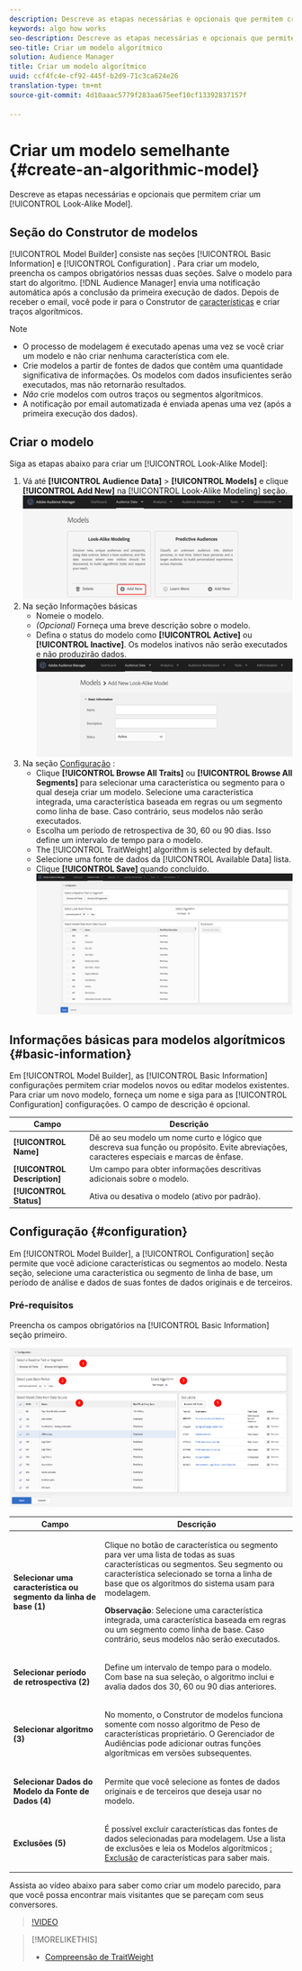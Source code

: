 ```yaml
---
description: Descreve as etapas necessárias e opcionais que permitem criar um modelo algorítmico no Construtor de modelos.
keywords: algo how works
seo-description: Descreve as etapas necessárias e opcionais que permitem criar um modelo algorítmico no Construtor de modelos.
seo-title: Criar um modelo algorítmico
solution: Audience Manager
title: Criar um modelo algorítmico
uuid: ccf4fc4e-cf92-445f-b2d9-71c3ca624e26
translation-type: tm+mt
source-git-commit: 4d10aaac5779f283aa675eef10cf13392837157f

---
```



# Criar um modelo semelhante {#create-an-algorithmic-model}

Descreve as etapas necessárias e opcionais que permitem criar um [!UICONTROL Look-Alike Model].

## Seção do Construtor de modelos

[!UICONTROL Model Builder] consiste nas seções [!UICONTROL Basic Information] e [!UICONTROL Configuration] . Para criar um modelo, preencha os campos obrigatórios nessas duas seções. Salve o modelo para start do algoritmo. [!DNL Audience Manager] envia uma notificação automática após a conclusão da primeira execução de dados. Depois de receber o email, você pode ir para o Construtor de [características](../../features/traits/about-trait-builder.md) e criar traços algorítmicos.

>[!NOTE]
>
>* O processo de modelagem é executado apenas uma vez se você criar um modelo e não criar nenhuma característica com ele.
>* Crie modelos a partir de fontes de dados que contêm uma quantidade significativa de informações. Os modelos com dados insuficientes serão executados, mas não retornarão resultados.
>* *Não* crie modelos com outros traços ou segmentos algorítmicos.
>* A notificação por email automatizada é enviada apenas uma vez (após a primeira execução dos dados).


## Criar o modelo

Siga as etapas abaixo para criar um [!UICONTROL Look-Alike Model]:

1. Vá até **[!UICONTROL Audience Data]** > **[!UICONTROL Models]** e clique **[!UICONTROL Add New]** na [!UICONTROL Look-Alike Modeling] seção.
   ![look-like-add](assets/look-alike-add.png)
2. Na seção Informações [](../../features/algorithmic-models/create-model.md#basic-information) básicas
   * Nomeie o modelo.
   * *(Opcional)* Forneça uma breve descrição sobre o modelo.
   * Defina o status do modelo como **[!UICONTROL Active]** ou **[!UICONTROL Inactive]**. Os modelos inativos não serão executados e não produzirão dados.
      ![sósia-básica](assets/look-alike-basic.png)
3. Na seção [Configuração](../../features/algorithmic-models/create-model.md#configuration) :
   * Clique **[!UICONTROL Browse All Traits]** ou **[!UICONTROL Browse All Segments]** para selecionar uma característica ou segmento para o qual deseja criar um modelo. Selecione uma característica integrada, uma característica baseada em regras ou um segmento como linha de base. Caso contrário, seus modelos não serão executados.
   * Escolha um período de retrospectiva de 30, 60 ou 90 dias. Isso define um intervalo de tempo para o modelo.
   * The [!UICONTROL TraitWeight] algorithm is selected by default.
   * Selecione uma fonte de dados da [!UICONTROL Available Data] lista.
   * Clique **[!UICONTROL Save]** quando concluído.
      ![configuração semelhante](assets/look-alike-configuration.png)

## Informações básicas para modelos algorítmicos {#basic-information}

<!-- r_model_basic.xml -->

Em [!UICONTROL Model Builder], as [!UICONTROL Basic Information] configurações permitem criar modelos novos ou editar modelos existentes. Para criar um novo modelo, forneça um nome e siga para as [!UICONTROL Configuration] configurações. O campo de descrição é opcional.

| Campo | Descrição |
|---|---|
| **[!UICONTROL Name]** | Dê ao seu modelo um nome curto e lógico que descreva sua função ou propósito. Evite abreviações, caracteres especiais e marcas de ênfase. |
| **[!UICONTROL Description]** | Um campo para obter informações descritivas adicionais sobre o modelo. |
| **[!UICONTROL Status]** | Ativa ou desativa o modelo (ativo por padrão). |

## Configuração {#configuration}

Em [!UICONTROL Model Builder], a [!UICONTROL Configuration] seção permite que você adicione características ou segmentos ao modelo. Nesta seção, selecione uma característica ou segmento de linha de base, um período de análise e dados de suas fontes de dados originais e de terceiros.

<!-- r_model_configuration.xml -->

### Pré-requisitos

Preencha os campos obrigatórios na [!UICONTROL Basic Information] seção primeiro.

![](assets/lam_exclude_traits_numbered.png)

<table id="table_7A6BE5E5498D4776A30323B743954150"> 
 <thead> 
  <tr> 
   <th colname="col1" class="entry"> Campo </th> 
   <th colname="col2" class="entry"> Descrição </th> 
  </tr> 
 </thead>
 <tbody> 
  <tr> 
   <td colname="col1"> <p><b>Selecionar uma característica ou segmento da linha de base (1)</b> </p> </td> 
   <td colname="col2"> <p>Clique no botão de característica ou segmento para ver uma lista de todas as suas características ou segmentos. Seu segmento ou característica selecionado se torna a linha de base que os algoritmos do sistema usam para modelagem. </p> <p> <p><b>Observação</b>:  Selecione uma característica integrada, uma característica baseada em regras ou um segmento como linha de base. Caso contrário, seus modelos não serão executados. </p> </p> </td> 
  </tr> 
  <tr> 
   <td colname="col1"> <p><b>Selecionar período de retrospectiva (2)</b> </p> </td> 
   <td colname="col2"> <p>Define um intervalo de tempo para o modelo. Com base na sua seleção, o algoritmo inclui e avalia dados dos 30, 60 ou 90 dias anteriores. </p> </td> 
  </tr> 
  <tr> 
   <td colname="col1"> <p><b>Selecionar algoritmo (3)</b> </p> </td> 
   <td colname="col2"> <p>No momento, o Construtor de modelos funciona somente com nosso algoritmo de Peso <span class="keyword"></span> de características proprietário. <span class="keyword"> O Gerenciador</span> de Audiências pode adicionar outras funções algorítmicas em versões subsequentes. </p> </td>
  </tr>
  <tr> 
   <td colname="col1"> <p><b>Selecionar Dados do Modelo da Fonte de Dados (4)</b> </p> </td> 
   <td colname="col2"> <p>Permite que você selecione as fontes de dados originais e de terceiros que deseja usar no modelo. </p> </td>
  </tr> 
  <tr> 
   <td colname="col1"> <p><b>Exclusões (5)</b> </p> </td> 
   <td colname="col2"> <p>É possível excluir características das fontes de dados selecionadas para modelagem. Use a lista de exclusões <span class="wintitle"> e leia os Modelos algorítmicos</span> <a href="../../features/algorithmic-models/trait-exclusion-algo-models.md"> : Exclusão</a> de características para saber mais. </p> </td>
  </tr> 
 </tbody>
</table>

Assista ao vídeo abaixo para saber como criar um modelo parecido, para que você possa encontrar mais visitantes que se pareçam com seus conversores.

>[!VIDEO](https://video.tv.adobe.com/v/23504/)

>[!MORELIKETHIS]
>
>* [Compreensão de TraitWeight](../../features/algorithmic-models/understanding-models.md#understanding-traitweight)

